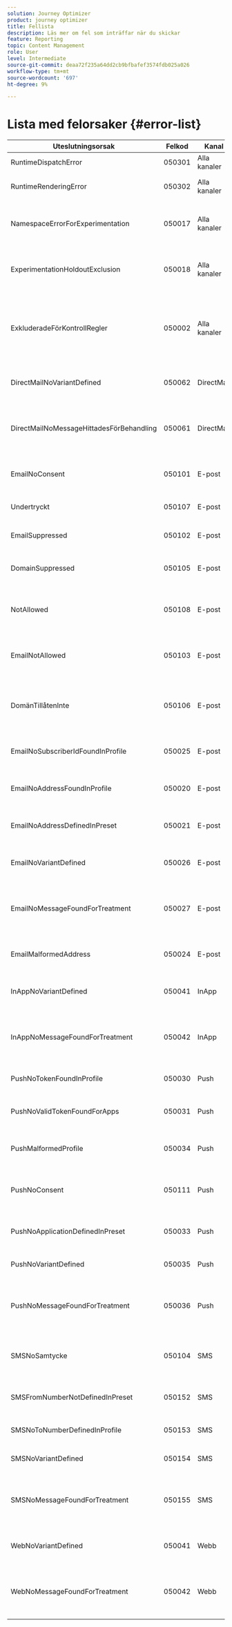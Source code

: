 ```yaml
---
solution: Journey Optimizer
product: journey optimizer
title: Fellista
description: Läs mer om fel som inträffar när du skickar
feature: Reporting
topic: Content Management
role: User
level: Intermediate
source-git-commit: deaa72f235a64dd2cb9bfbafef3574fdb025a026
workflow-type: tm+mt
source-wordcount: '697'
ht-degree: 9%

---
```


# Lista med felorsaker {#error-list}

| Uteslutningsorsak | Felkod | Kanal | Förklaring |
|-|-|-|-|
| RuntimeDispatchError | 050301 | Alla kanaler | Allmän undantagshändelse för alla körningsfel. |
| RuntimeRenderingError | 050302 | Alla kanaler | Allmän undantagshändelse för alla återgivningsfel vid körning. |
| NamespaceErrorForExperimentation | 050017 | Alla kanaler | En undantagshändelse genereras när Namnutrymme i Experiment skiljer sig från profilens namnutrymme. |
| ExperimentationHoldoutExclusion | 050018 | Alla kanaler | Denna exkluderingshändelse inträffar när den kvalificerade behandlingen för en expert är&quot; Holdout&quot;. |
| ExkluderadeFörKontrollRegler | 050002 | Alla kanaler | Den här undantagshändelsen genereras när leveransen av det aktuella meddelandet bryter mot kontrollreglerna, t.ex. antalet e-postmeddelanden som tillåts under en månad. |
| DirectMailNoVariantDefined | 050062 | DirectMail | En undantagshändelse genereras när ingen direktmeddelandevariant har definierats. |
| DirectMailNoMessageHittadesFörBehandling | 050061 | DirectMail | En undantagshändelse genereras när experimentet aktiveras för meddelandet och inget meddelande hittas för den kvalificerade behandlingen. |
| EmailNoConsent | 050101 | E-post | En undantagshändelse genereras när användaren har valt att inte ta emot marknadsföring via e-post. |
| Undertryckt | 050107 | E-post | Uteslutning på grund av en av anledningarna till uteslutning. |
| EmailSuppressed | 050102 | E-post | En undantagshändelse genereras när målets e-post ignoreras. |
| DomainSuppressed | 050105 | E-post | En undantagshändelse genereras när domänen för måle-postmeddelandet ignoreras. |
| NotAllowed | 050108 | E-post | En undantagshändelse genereras när tillåtelselista är aktiverat och målmeddelandet är exkluderat från tillåtelselista. |
| EmailNotAllowed | 050103 | E-post | En undantagshändelse genereras när tillåtelselista är aktiverat och målmeddelandet är exkluderat från tillåtelselista. |
| DomänTillåtenInte | 050106 | E-post | En undantagshändelse genereras när tillåtelselista är aktiverat och domänen för måle-postmeddelandet är exkluderad från tillåtelselista. |
| EmailNoSubscriberIdFoundInProfile | 050025 | E-post | En undantagshändelse genereras när subscriberId inte hittas i profilen för ett prenumerationsmeddelande. |
| EmailNoAddressFoundInProfile | 050020 | E-post | En undantagshändelse genereras när e-postadressen inte hittas i körningsadressen. |
| EmailNoAddressDefinedInPreset | 050021 | E-post | En undantagshändelse genereras när körningsadressen inte har definierats i ytan. |
| EmailNoVariantDefined | 050026 | E-post | En undantagshändelse genereras när ingen variant har definierats i e-postmeddelandet. |
| EmailNoMessageFoundForTreatment | 050027 | E-post | En undantagshändelse genereras när experimentet aktiveras för meddelandet och inget meddelande hittas för den kvalificerade behandlingen. |
| EmailMalformedAddress | 050024 | E-post | En undantagshändelse genereras när e-postmeddelandet innehåller en felformaterad adress. |
| InAppNoVariantDefined | 050041 | InApp | En undantagshändelse genereras när ingen variant har definierats för InApp-meddelandet. |
| InAppNoMessageFoundForTreatment | 050042 | InApp | En undantagshändelse genereras när experimentet aktiveras för meddelandet och inget meddelande hittas för den kvalificerade behandlingen. |
| PushNoTokenFoundInProfile | 050030 | Push | En undantagshändelse genereras när profilen inte har push-tokens. |
| PushNoValidTokenFoundForApps | 050031 | Push | En undantagshändelse genereras när ingen giltig token hittas för målprogrammen i ytan. |
| PushMalformedProfile | 050034 | Push | En undantagshändelse genereras när pushNotificationDetails i profilen har fel format. |
| PushNoConsent | 050111 | Push | En undantagshändelse genereras när användaren har valt bort push-meddelanden för marknadsföring. |
| PushNoApplicationDefinedInPreset | 050033 | Push | En undantagshändelse genereras när ytan inte innehåller något program att rikta sig till. |
| PushNoVariantDefined | 050035 | Push | En undantagshändelse genereras när ingen variant har definierats. |
| PushNoMessageFoundForTreatment | 050036 | Push | En undantagshändelse genereras när experimentet aktiveras för meddelandet och inget meddelande hittas för den kvalificerade behandlingen. |
| SMSNoSamtycke | 050104 | SMS | En undantagshändelse genereras när användaren har valt att inte längre använda SMS för marknadsföring. |
| SMSFromNumberNotDefinedInPreset | 050152 | SMS | En undantagshändelse genereras när&quot;FromNumber&quot; inte har definierats i ytan. |
| SMSNoToNumberDefinedInProfile | 050153 | SMS | En undantagshändelse genereras när&quot;ToNumber&quot; inte har definierats i ytan. |
| SMSNoVariantDefined | 050154 | SMS | En undantagshändelse genereras när ingen variant har definierats. |
| SMSNoMessageFoundForTreatment | 050155 | SMS | En undantagshändelse genereras när experimentet aktiveras för meddelandet och inget meddelande hittas för den kvalificerade behandlingen. |
| WebNoVariantDefined | 050041 | Webb | En undantagshändelse genereras när ingen variant har definierats för ett webbmeddelande. |
| WebNoMessageFoundForTreatment | 050042 | Webb | En undantagshändelse genereras när experimentet aktiveras för meddelandet och inget meddelande hittas för den kvalificerade behandlingen. |
